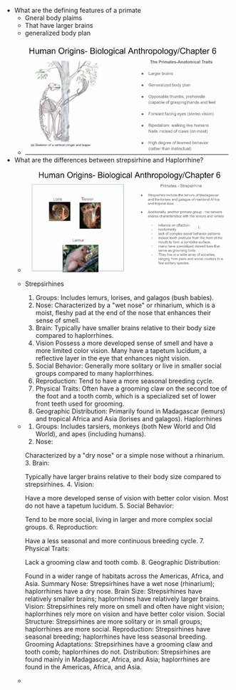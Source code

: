 - What are the defining features of a primate
	- Gneral body plaims
	- That have larger brains
	- generalized body plan
	- ![image.png](../assets/image_1715775145423_0.png)
- What are the differences between strepsirhine and Haplorrhine?
	- ![image.png](../assets/image_1715775398583_0.png)
	- Strepsirhines
	  1. Groups: Includes lemurs, lorises, and galagos (bush babies).
	  2. Nose: Characterized by a "wet nose" or rhinarium, which is a moist, fleshy pad at the end of the nose that enhances their sense of smell.
	  3. Brain: Typically have smaller brains relative to their body size compared to haplorrhines.
	  4. Vision Possess a more developed sense of smell and have a more limited color vision. Many have a tapetum lucidum, a reflective layer in the eye that enhances night vision.
	  5. Social Behavior: Generally more solitary or live in smaller social groups compared to many haplorrhines.
	  6. Reproduction: Tend to have a more seasonal breeding cycle.
	  7. Physical Traits:  Often have a grooming claw on the second toe of the foot and a tooth comb, which is a specialized set of lower front teeth used for grooming.
	  8. Geographic Distribution: Primarily found in Madagascar (lemurs) and tropical Africa and Asia (lorises and galagos).
	  Haplorrhines
	- 1. Groups: Includes tarsiers, monkeys (both New World and Old World), and apes (including humans).
	  2. Nose:
	  
	  Characterized by a "dry nose" or a simple nose without a rhinarium.
	  3. Brain:
	  
	  Typically have larger brains relative to their body size compared to strepsirhines.
	  4. Vision:
	  
	  Have a more developed sense of vision with better color vision. Most do not have a tapetum lucidum.
	  5. Social Behavior:
	  
	  Tend to be more social, living in larger and more complex social groups.
	  6. Reproduction:
	  
	  Have a less seasonal and more continuous breeding cycle.
	  7. Physical Traits:
	  
	  Lack a grooming claw and tooth comb.
	  8. Geographic Distribution:
	  
	  Found in a wider range of habitats across the Americas, Africa, and Asia.
	  Summary
	  Nose: Strepsirhines have a wet nose (rhinarium); haplorrhines have a dry nose.
	  Brain Size: Strepsirhines have relatively smaller brains; haplorrhines have relatively larger brains.
	  Vision: Strepsirhines rely more on smell and often have night vision; haplorrhines rely more on vision and have better color vision.
	  Social Structure: Strepsirhines are more solitary or in small groups; haplorrhines are more social.
	  Reproduction: Strepsirhines have seasonal breeding; haplorrhines have less seasonal breeding.
	  Grooming Adaptations: Strepsirhines have a grooming claw and tooth comb; haplorrhines do not.
	  Distribution: Strepsirhines are found mainly in Madagascar, Africa, and Asia; haplorrhines are found in the Americas, Africa, and Asia.
	-